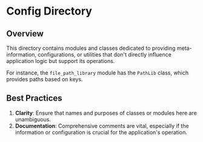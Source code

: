 # Config Directory

## Overview

This directory contains modules and classes dedicated to providing meta-information, configurations, or utilities that don't directly influence application logic but support its operations.

For instance, the `file_path_library` module has the `PathLib` class, which provides paths based on keys.

## Best Practices

1. **Clarity**: Ensure that names and purposes of classes or modules here are unambiguous.
2. **Documentation**: Comprehensive comments are vital, especially if the information or configuration is crucial for the application's operation.
